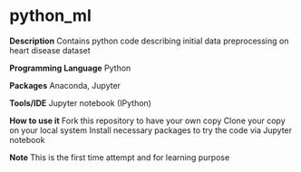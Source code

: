 # python_ml

**Description** Contains python code describing initial data preprocessing on heart disease dataset

**Programming Language** Python

**Packages** Anaconda, Jupyter

**Tools/IDE** Jupyter notebook (IPython)

**How to use it** 
Fork this repository to have your own copy 
Clone your copy on your local system 
Install necessary packages to try the code via Jupyter notebook

**Note** This is the first time attempt and for learning purpose
